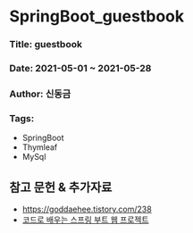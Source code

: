 # SpringBoot_guestbook

### Title:  guestbook
### Date:   2021-05-01 ~ 2021-05-28
### Author: 신동금
### Tags:
  - SpringBoot
  - Thymleaf
  - MySql

## 참고 문헌 & 추가자료
- https://goddaehee.tistory.com/238
- [코드로 배우는 스프링 부트 웹 프로젝트](http://bimage.interpark.com/goods_image/8/8/1/5/344218815g.jpg)
